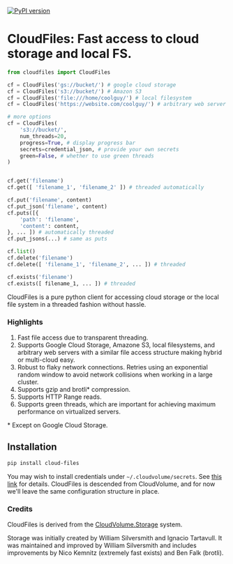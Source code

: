 [![PyPI version](https://badge.fury.io/py/cloud-files.svg)](https://badge.fury.io/py/cloud-files)

CloudFiles: Fast access to cloud storage and local FS.
========

```python
from cloudfiles import CloudFiles

cf = CloudFiles('gs://bucket/') # google cloud storage
cf = CloudFiles('s3://bucket/') # Amazon S3
cf = CloudFiles('file:///home/coolguy/') # local filesystem
cf = CloudFiles('https://website.com/coolguy/') # arbitrary web server

# more options
cf = CloudFiles(
    's3://bucket/', 
    num_threads=20, 
    progress=True, # display progress bar
    secrets=credential_json, # provide your own secrets
    green=False, # whether to use green threads
)


cf.get('filename')
cf.get([ 'filename_1', 'filename_2' ]) # threaded automatically

cf.put('filename', content)
cf.put_json('filename', content)
cf.puts([{
    'path': 'filename',
    'content': content,
}, ... ]) # automatically threaded
cf.put_jsons(...) # same as puts

cf.list()
cf.delete('filename')
cf.delete([ 'filename_1', 'filename_2', ... ]) # threaded

cf.exists('filename')
cf.exists([ filename_1, ... ]) # threaded
```

CloudFiles is a pure python client for accessing cloud storage or the local file system in a threaded fashion without hassle. 

### Highlights

1. Fast file access due to transparent threading.
2. Supports Google Cloud Storage, Amazone S3, local filesystems, and arbitrary web servers with a similar file access structure making hybrid or multi-cloud easy.
3. Robust to flaky network connections. Retries using an exponential random window to avoid network collisions when working in a large cluster.
4. Supports gzip and brotli\* compression.
5. Supports HTTP Range reads.
6. Supports green threads, which are important for achieving maximum performance on virtualized servers.

\* Except on Google Cloud Storage.

## Installation 

```bash
pip install cloud-files
```

You may wish to install credentials under `~/.cloudvolume/secrets`. See [this link](https://github.com/seung-lab/cloud-volume#credentials) for details. CloudFiles is descended from CloudVolume, and for now we'll leave the same configuration structure in place. 

### Credits

CloudFiles is derived from the [CloudVolume.Storage](https://github.com/seung-lab/cloud-volume/tree/master/cloudvolume/storage) system.  

Storage was initially created by William Silversmith and Ignacio Tartavull. It was maintained and improved by William Silversmith and includes improvements by Nico Kemnitz (extremely fast exists) and Ben Falk (brotli).







